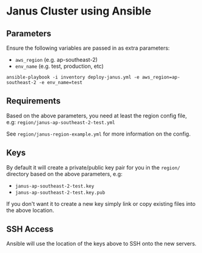 
# Janus Cluster using Ansible

## Parameters

Ensure the following variables are passed in as extra parameters:
- `aws_region` (e.g. ap-southeast-2)
- `env_name` (e.g. test, production, etc)

`ansible-playbook -i inventory deploy-janus.yml -e aws_region=ap-southeast-2 -e env_name=test`

## Requirements

Based on the above parameters, you need at least the region config file, e.g: `region/janus-ap-southeast-2-test.yml`

See `region/janus-region-example.yml` for more information on the config.

## Keys

By default it will create a private/public key pair for you in the `region/` directory based on the above parameters, e.g:
- `janus-ap-southeast-2-test.key`
- `janus-ap-southeast-2-test.key.pub`

If you don't want it to create a new key simply link or copy existing files into the above location.

## SSH Access

Ansible will use the location of the keys above to SSH onto the new servers.
